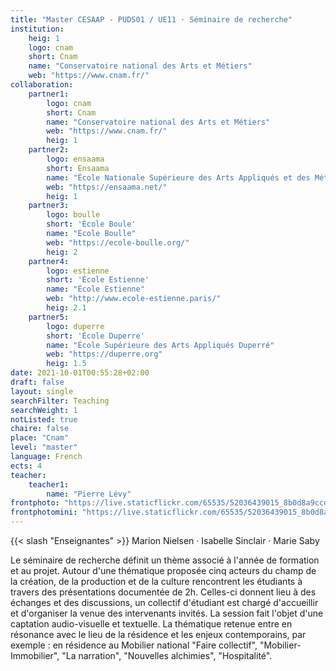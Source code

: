 ```yaml
---
title: "Master CESAAP - PUDS01 / UE11 · Séminaire de recherche"
institution:
    heig: 1
    logo: cnam
    short: Cnam
    name: "Conservatoire national des Arts et Métiers"
    web: "https://www.cnam.fr/"
collaboration:
    partner1:
        logo: cnam
        short: Cnam
        name: "Conservatoire national des Arts et Métiers"
        web: "https://www.cnam.fr/"
        heig: 1
    partner2:
        logo: ensaama
        short: Ensaama
        name: "École Nationale Supérieure des Arts Appliqués et des Métiers d’Art"
        web: "https://ensaama.net/"
        heig: 1
    partner3:
        logo: boulle
        short: 'École Boule'
        name: "École Boulle"
        web: "https://ecole-boulle.org/"
        heig: 2
    partner4:
        logo: estienne
        short: 'École Estienne'
        name: "École Estienne"
        web: "http://www.ecole-estienne.paris/"
        heig: 2.1
    partner5:
        logo: duperre
        short: 'École Duperre'
        name: "École Supérieure des Arts Appliqués Duperré"
        web: "https://duperre.org"
        heig: 1.5
date: 2021-10-01T00:55:28+02:00
draft: false
layout: single
searchFilter: Teaching
searchWeight: 1
notListed: true
chaire: false
place: "Cnam"
level: "master"
language: French
ects: 4
teacher:
    teacher1:
        name: "Pierre Lévy"
frontphoto: "https://live.staticflickr.com/65535/52036439015_8b0d8a9ccd.jpg"
frontphotomini: "https://live.staticflickr.com/65535/52036439015_8b0d8a9ccd_m.jpg"
---
```


{{< slash "Enseignantes" >}} Marion Nielsen · Isabelle Sinclair · Marie Saby

Le séminaire de recherche définit un thème associé à l'année de formation et au projet. Autour d'une thématique proposée cinq acteurs du champ de la création, de la production et de la culture rencontrent les étudiants à travers des présentations documentée de 2h. Celles-ci donnent lieu à des échanges et des discussions, un collectif d'étudiant est chargé d'accueillir et d'organiser la venue des intervenants invités. La session fait l'objet d'une captation audio-visuelle et textuelle. La thématique retenue entre en résonance avec le lieu de la résidence et les enjeux contemporains, par exemple : en résidence au Mobilier national "Faire collectif", "Mobilier-Immobilier", "La narration", "Nouvelles alchimies", "Hospitalité".